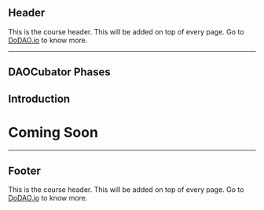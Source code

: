 ## Header
This is the course header. This will be added on top of every page. Go to [DoDAO.io](https://www.dodao.io) to know more.

---

## DAOCubator Phases


## Introduction


# Coming Soon        

    


---
## Footer
This is the course header. This will be added on top of every page. Go to [DoDAO.io](https://www.dodao.io) to know more.
    

